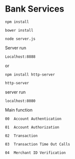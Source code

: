 # Bank Services

    npm install 

    bower install

    node server.js

Server run 

    Localhost:8888

or

    npm install http-server

    http-server

server run

    localhost:8080

Main function 

    00  Account Authentication
    
    01  Account Authorization
    
    02  Transaction
    
    03  Transaction Time Out Calls
    
    04  Merchant ID Verification

